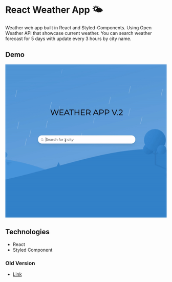 # React Weather App 🌤

Weather web app built in React and Styled-Components. Using Open Weather API that showcase current weather. You can search weather forecast for 5 days with update every 3 hours by city name.

## Demo

![](demo.gif)

## Technologies

- React
- Styled Component

### Old Version

- [Link](http://ad-weather-app.surge.sh/)
